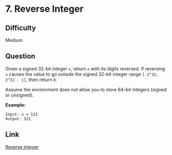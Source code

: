 # 7. Reverse Integer

## Difficulty

Medium

## Question

Given a signed 32-bit integer `x`, return `x` with its digits reversed. If reversing `x` causes the value to go outside the signed 32-bit integer range `[-2^31, 2^31 - 1]`, then return `0`.

Assume the environment does not allow you to store 64-bit integers (signed or unsigned).

**Example:**

```
Input: x = 123
Output: 321
```

## Link

[Reverse Integer](https://leetcode.com/problems/reverse-integer/)
